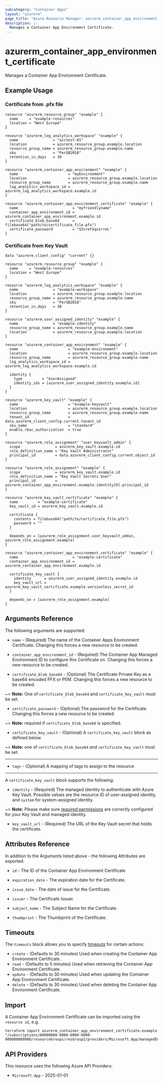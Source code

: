 ```yaml
---
subcategory: "Container Apps"
layout: "azurerm"
page_title: "Azure Resource Manager: azurerm_container_app_environment_certificate"
description: |-
  Manages a Container App Environment Certificate.
---
```


# azurerm_container_app_environment_certificate

Manages a Container App Environment Certificate.

## Example Usage

### Certificate from .pfx file

```hcl
resource "azurerm_resource_group" "example" {
  name     = "example-resources"
  location = "West Europe"
}

resource "azurerm_log_analytics_workspace" "example" {
  name                = "acctest-01"
  location            = azurerm_resource_group.example.location
  resource_group_name = azurerm_resource_group.example.name
  sku                 = "PerGB2018"
  retention_in_days   = 30
}

resource "azurerm_container_app_environment" "example" {
  name                       = "myEnvironment"
  location                   = azurerm_resource_group.example.location
  resource_group_name        = azurerm_resource_group.example.name
  log_analytics_workspace_id = azurerm_log_analytics_workspace.example.id
}

resource "azurerm_container_app_environment_certificate" "example" {
  name                         = "myfriendlyname"
  container_app_environment_id = azurerm_container_app_environment.example.id
  certificate_blob_base64      = filebase64("path/to/certificate_file.pfx")
  certificate_password         = "$3cretSqu1rreL"
}
```

### Certificate from Key Vault

```hcl
data "azurerm_client_config" "current" {}

resource "azurerm_resource_group" "example" {
  name     = "example-resources"
  location = "West Europe"
}

resource "azurerm_log_analytics_workspace" "example" {
  name                = "example-workspace"
  location            = azurerm_resource_group.example.location
  resource_group_name = azurerm_resource_group.example.name
  sku                 = "PerGB2018"
  retention_in_days   = 30
}

resource "azurerm_user_assigned_identity" "example" {
  name                = "example-identity"
  resource_group_name = azurerm_resource_group.example.name
  location            = azurerm_resource_group.example.location
}

resource "azurerm_container_app_environment" "example" {
  name                       = "example-environment"
  location                   = azurerm_resource_group.example.location
  resource_group_name        = azurerm_resource_group.example.name
  log_analytics_workspace_id = azurerm_log_analytics_workspace.example.id

  identity {
    type         = "UserAssigned"
    identity_ids = [azurerm_user_assigned_identity.example.id]
  }
}

resource "azurerm_key_vault" "example" {
  name                       = "example-keyvault"
  location                   = azurerm_resource_group.example.location
  resource_group_name        = azurerm_resource_group.example.name
  tenant_id                  = data.azurerm_client_config.current.tenant_id
  sku_name                   = "standard"
  enable_rbac_authorization  = true
}

resource "azurerm_role_assignment" "user_keyvault_admin" {
  scope                = azurerm_key_vault.example.id
  role_definition_name = "Key Vault Administrator"
  principal_id         = data.azurerm_client_config.current.object_id
}

resource "azurerm_role_assignment" "example" {
  scope                = azurerm_key_vault.example.id
  role_definition_name = "Key Vault Secrets User"
  principal_id         = azurerm_container_app_environment.example.identity[0].principal_id
}

resource "azurerm_key_vault_certificate" "example" {
  name         = "example-certificate"
  key_vault_id = azurerm_key_vault.example.id

  certificate {
    contents = filebase64("path/to/certificate_file.pfx")
    password = ""
  }

  depends_on = [azurerm_role_assignment.user_keyvault_admin, azurerm_role_assignment.example]
}

resource "azurerm_container_app_environment_certificate" "example" {
  name                         = "example-certificate"
  container_app_environment_id = azurerm_container_app_environment.example.id

  certificate_key_vault {
    identity      = azurerm_user_assigned_identity.example.id
    key_vault_url = azurerm_key_vault_certificate.example.versionless_secret_id
  }

  depends_on = [azurerm_role_assignment.example]
}
```

## Arguments Reference

The following arguments are supported:

* `name` - (Required) The name of the Container Apps Environment Certificate. Changing this forces a new resource to be created.

* `container_app_environment_id` - (Required) The Container App Managed Environment ID to configure this Certificate on. Changing this forces a new resource to be created.

* `certificate_blob_base64` - (Optional) The Certificate Private Key as a base64 encoded PFX or PEM. Changing this forces a new resource to be created.

~> **Note:** One of `certificate_blob_base64` and `certificate_key_vault` must be set.

* `certificate_password` - (Optional) The password for the Certificate. Changing this forces a new resource to be created.

~> **Note:** required if `certificate_blob_base64` is specified.

* `certificate_key_vault` - (Optional) A `certificate_key_vault` block as defined below.

~> **Note:** one of `certificate_blob_base64` and `certificate_key_vault` must be set.

---

* `tags` - (Optional) A mapping of tags to assign to the resource.

---

A `certificate_key_vault` block supports the following:

* `identity` - (Required) The managed identity to authenticate with Azure Key Vault. Possible values are the resource ID of user-assigned identity, and `system` for system-assigned identity.

~> **Note:** Please make sure [required permissions](https://learn.microsoft.com/en-us/azure/container-apps/key-vault-certificates-manage) are correctly configured for your Key Vault and managed identity.

* `key_vault_url` - (Required) The URL of the Key Vault secret that holds the certificate.

## Attributes Reference

In addition to the Arguments listed above - the following Attributes are exported:

* `id` - The ID of the Container App Environment Certificate

* `expiration_date` - The expiration date for the Certificate.

* `issue_date` - The date of issue for the Certificate.

* `issuer` - The Certificate Issuer.

* `subject_name` - The Subject Name for the Certificate.

* `thumbprint` - The Thumbprint of the Certificate.


## Timeouts

The `timeouts` block allows you to specify [timeouts](https://www.terraform.io/docs/configuration/resources.html#timeouts) for certain actions:

* `create` - (Defaults to 30 minutes) Used when creating the Container App Environment Certificate.
* `read` - (Defaults to 5 minutes) Used when retrieving the Container App Environment Certificate.
* `update` - (Defaults to 30 minutes) Used when updating the Container App Environment Certificate.
* `delete` - (Defaults to 30 minutes) Used when deleting the Container App Environment Certificate.

## Import

A Container App Environment Certificate can be imported using the `resource id`, e.g.

```shell
terraform import azurerm_container_app_environment_certificate.example "/subscriptions/00000000-0000-0000-0000-000000000000/resourceGroups/resGroup1/providers/Microsoft.App/managedEnvironments/myenv/certificates/mycertificate"
```

## API Providers
<!-- This section is generated, changes will be overwritten -->
This resource uses the following Azure API Providers:

* `Microsoft.App` - 2025-01-01
